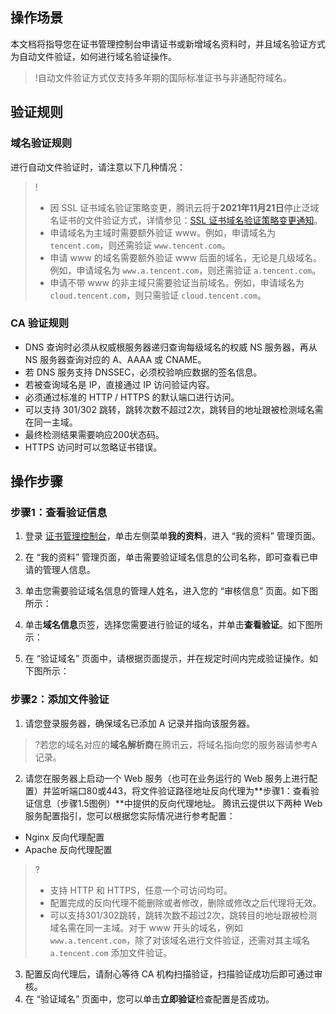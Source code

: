 
## 操作场景
本文档将指导您在证书管理控制台申请证书或新增域名资料时，并且域名验证方式为自动文件验证，如何进行域名验证操作。

>!自动文件验证方式仅支持多年期的国际标准证书与非通配符域名。
>
## 验证规则
### 域名验证规则
进行自动文件验证时，请注意以下几种情况：
>!
>- 因 SSL 证书域名验证策略变更，腾讯云将于**2021年11月21日**停止泛域名证书的文件验证方式，详情参见：[SSL 证书域名验证策略变更通知](https://intl.cloud.tencent.com/document/product/1007/40857)。
>- 申请域名为主域时需要额外验证 www。例如，申请域名为 `tencent.com`，则还需验证 `www.tencent.com`。
>- 申请 www 的域名需要额外验证 www 后面的域名，无论是几级域名。例如，申请域名为 `www.a.tencent.com`，则还需验证 `a.tencent.com`。
>- 申请不带 www 的非主域只需要验证当前域名。例如，申请域名为 `cloud.tencent.com`，则只需验证 `cloud.tencent.com`。

### CA 验证规则
- DNS 查询时必须从权威根服务器递归查询每级域名的权威 NS 服务器，再从 NS 服务器查询对应的 A、AAAA 或 CNAME。
- 若 DNS 服务支持 DNSSEC，必须校验响应数据的签名信息。
- 若被查询域名是 IP，直接通过 IP 访问验证内容。
- 必须通过标准的 HTTP / HTTPS 的默认端口进行访问。
- 可以支持 301/302 跳转，跳转次数不超过2次，跳转目的地址跟被检测域名需在同一主域。
- 最终检测结果需要响应200状态码。
- HTTPS 访问时可以忽略证书错误。

## 操作步骤

### 步骤1：查看验证信息
1. 登录 [证书管理控制台](https://console.cloud.tencent.com/certoverview)，单击左侧菜单**我的资料**，进入 “我的资料” 管理页面。
2. 在 “我的资料” 管理页面，单击需要验证域名信息的公司名称，即可查看已申请的管理人信息。
3. 单击您需要验证域名信息的管理人姓名，进入您的 “审核信息” 页面。如下图所示：

4. 单击**域名信息**页签，选择您需要进行验证的域名，并单击**查看验证**。如下图所示：

5. 在 “验证域名” 页面中，请根据页面提示，并在规定时间内完成验证操作。如下图所示：


### 步骤2：添加文件验证
1. 请您登录服务器，确保域名已添加 A 记录并指向该服务器。
>?若您的域名对应的**域名解析商**在腾讯云，将域名指向您的服务器请参考A 记录。
>
2. 请您在服务器上启动一个 Web 服务（也可在业务运行的 Web 服务上进行配置）并监听端口80或443，将文件验证路径地址反向代理为**步骤1：查看验证信息（步骤1.5图例）**中提供的反向代理地址。
腾讯云提供以下两种 Web 服务配置指引，您可以根据您实际情况进行参考配置：
  -  Nginx 反向代理配置
  -  Apache 反向代理配置

>?
>- 支持 HTTP 和 HTTPS，任意一个可访问均可。
>- 配置完成的反向代理不能删除或者修改，删除或修改之后代理将无效。
>- 可以支持301/302跳转，跳转次数不超过2次，跳转目的地址跟被检测域名需在同一主域。对于 www 开头的域名，例如 `www.a.tencent.com`，除了对该域名进行文件验证，还需对其主域名 `a.tencent.com` 添加文件验证。
>
3. 配置反向代理后，请耐心等待 CA 机构扫描验证，扫描验证成功后即可通过审核。
4. 在 “验证域名” 页面中，您可以单击**立即验证**检查配置是否成功。

